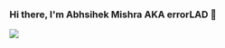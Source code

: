  ### Hi there, I'm Abhsihek Mishra  AKA  errorLAD 👋

<!--
**errorLAD/errorLAD** is a ✨ _special_ ✨ repository because its `README.md` (this file) appears on your GitHub profile.



- 🔭 I’m currently working on stayfloor.com
- 🌱 I’m currently learning  React native & ethical hacking
- 👯 I’m looking to collaborate on React.js
- 🤔 I’m looking for help with React native & job hunting
- 💬 Ask me about any tech related stuff
- 📫 How to reach me: twitter-@erroorLAD
- 😄 Pronouns: He/His
- ⚡ Fun fact: :  I spend almost 10 hours listening songs everyday. 
-->
<img src="https://github-readme-stats.vercel.app/api?username=errorLAD&&show_icons=true&title_color=ffffff&icon_color=bb2acf&text_color=daf7dc&bg_color=151515">
